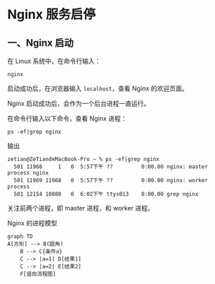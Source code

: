 # Nginx 服务启停

## 一、Nginx 启动

在 Linux 系统中，在命令行输入：

````shell
nginx
````

启动成功后，在浏览器输入 `localhost`，查看 Nginx 的欢迎页面。

Nginx 启动成功后，会作为一个后台进程一直运行。

在命令行输入以下命令，查看 Nginx 进程：

```shell
ps -ef|grep nginx
```

输出

```shell
zetian@ZeTiandeMacBook-Pro ~ % ps -ef|grep nginx
  501 11968     1   0  5:57下午 ??         0:00.00 nginx: master process nginx
  501 11969 11968   0  5:57下午 ??         0:00.00 nginx: worker process
  501 12154 10080   0  6:02下午 ttys013    0:00.00 grep nginx
```

关注前两个进程，即 master 进程，和 worker 进程。

Nginx 的进程模型

```mermaid
graph TD
A[方形] --> B(圆角)
    B --> C{条件a}
    C --> |a=1| D[结果1]
    C --> |a=2| E[结果2]
    F[竖向流程图]
```

